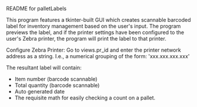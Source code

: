 README for palletLabels

This program features a tkinter-built GUI which creates scannable barcoded label for inventory management based on the user's input.  The program previews the label, and if the printer settings have been configured to the user's Zebra printer, the program will print the label to that printer.

Configure Zebra Printer:
Go to views.pr_id and enter the printer network address as a string.  I.e., a numerical grouping of the form: 'xxx.xxx.xxx.xxx'

The resultant label will contain:
- Item number (barcode scannable)
- Total quantity (barcode scannable)
- Auto generated date
- The requisite math for easily checking a count on a pallet.
